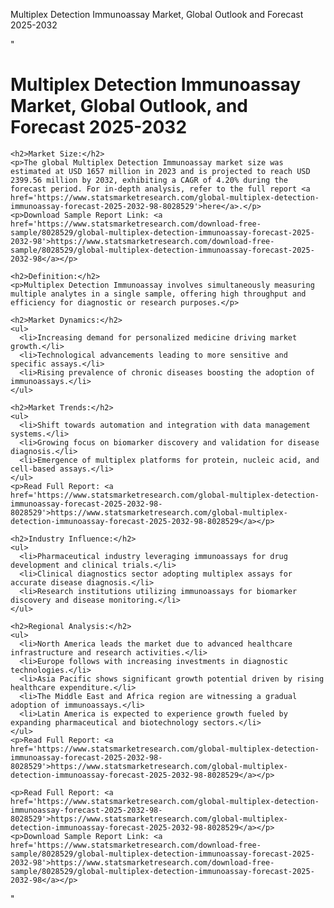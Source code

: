 Multiplex Detection Immunoassay Market, Global Outlook and Forecast 2025-2032

"<html>
  <body>
    <h1>Multiplex Detection Immunoassay Market, Global Outlook, and Forecast 2025-2032</h1>
    
    <h2>Market Size:</h2>
    <p>The global Multiplex Detection Immunoassay market size was estimated at USD 1657 million in 2023 and is projected to reach USD 2399.56 million by 2032, exhibiting a CAGR of 4.20% during the forecast period. For in-depth analysis, refer to the full report <a href='https://www.statsmarketresearch.com/global-multiplex-detection-immunoassay-forecast-2025-2032-98-8028529'>here</a>.</p>
    <p>Download Sample Report Link: <a href='https://www.statsmarketresearch.com/download-free-sample/8028529/global-multiplex-detection-immunoassay-forecast-2025-2032-98'>https://www.statsmarketresearch.com/download-free-sample/8028529/global-multiplex-detection-immunoassay-forecast-2025-2032-98</a></p>
    
    <h2>Definition:</h2>
    <p>Multiplex Detection Immunoassay involves simultaneously measuring multiple analytes in a single sample, offering high throughput and efficiency for diagnostic or research purposes.</p>

    <h2>Market Dynamics:</h2>
    <ul>
      <li>Increasing demand for personalized medicine driving market growth.</li>
      <li>Technological advancements leading to more sensitive and specific assays.</li>
      <li>Rising prevalence of chronic diseases boosting the adoption of immunoassays.</li>
    </ul>
    
    <h2>Market Trends:</h2>
    <ul>
      <li>Shift towards automation and integration with data management systems.</li>
      <li>Growing focus on biomarker discovery and validation for disease diagnosis.</li>
      <li>Emergence of multiplex platforms for protein, nucleic acid, and cell-based assays.</li>
    </ul>
    <p>Read Full Report: <a href='https://www.statsmarketresearch.com/global-multiplex-detection-immunoassay-forecast-2025-2032-98-8028529'>https://www.statsmarketresearch.com/global-multiplex-detection-immunoassay-forecast-2025-2032-98-8028529</a></p>
    
    <h2>Industry Influence:</h2>
    <ul>
      <li>Pharmaceutical industry leveraging immunoassays for drug development and clinical trials.</li>
      <li>Clinical diagnostics sector adopting multiplex assays for accurate disease diagnosis.</li>
      <li>Research institutions utilizing immunoassays for biomarker discovery and disease monitoring.</li>
    </ul>
    
    <h2>Regional Analysis:</h2>
    <ul>
      <li>North America leads the market due to advanced healthcare infrastructure and research activities.</li>
      <li>Europe follows with increasing investments in diagnostic technologies.</li>
      <li>Asia Pacific shows significant growth potential driven by rising healthcare expenditure.</li>
      <li>The Middle East and Africa region are witnessing a gradual adoption of immunoassays.</li>
      <li>Latin America is expected to experience growth fueled by expanding pharmaceutical and biotechnology sectors.</li>
    </ul>
    <p>Read Full Report: <a href='https://www.statsmarketresearch.com/global-multiplex-detection-immunoassay-forecast-2025-2032-98-8028529'>https://www.statsmarketresearch.com/global-multiplex-detection-immunoassay-forecast-2025-2032-98-8028529</a></p>

    <p>Read Full Report: <a href='https://www.statsmarketresearch.com/global-multiplex-detection-immunoassay-forecast-2025-2032-98-8028529'>https://www.statsmarketresearch.com/global-multiplex-detection-immunoassay-forecast-2025-2032-98-8028529</a></p>
    <p>Download Sample Report Link: <a href='https://www.statsmarketresearch.com/download-free-sample/8028529/global-multiplex-detection-immunoassay-forecast-2025-2032-98'>https://www.statsmarketresearch.com/download-free-sample/8028529/global-multiplex-detection-immunoassay-forecast-2025-2032-98</a></p>
  </body>
</html>"
